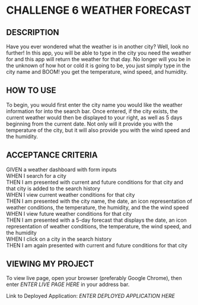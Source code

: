 # CHALLENGE 6 WEATHER FORECAST

## DESCRIPTION
Have you ever wondered what the weather is in another city? Well, look no further! In this app, you will be able to type in the city you need the weather for and this app will return the weather for that day. No longer will you be in the unknown of how hot or cold it is going to be, you just simply type in the city name and BOOM! you get the temperature, wind speed, and humidity.

## HOW TO USE
To begin, you would first enter the city name you would like the weather information for into the search bar. Once entered, if the city exists, the current weather would then be displayed to your right, as well as 5 days beginning from the current date. Not only will it provide you with the temperature of the city, but it will also provide you with the wind speed and the humidity.

## ACCEPTANCE CRITERIA
GIVEN a weather dashboard with form inputs\
WHEN I search for a city\
THEN I am presented with current and future conditions for that city and that city is added to the search history\
WHEN I view current weather conditions for that city\
THEN I am presented with the city name, the date, an icon representation of weather conditions, the temperature, the humidity, and the the wind speed\
WHEN I view future weather conditions for that city\
THEN I am presented with a 5-day forecast that displays the date, an icon representation of weather conditions, the temperature, the wind speed, and the humidity\
WHEN I click on a city in the search history\
THEN I am again presented with current and future conditions for that city

## VIEWING MY PROJECT
To view live page, open your browser (preferably Google Chrome), then enter <i>ENTER LIVE PAGE HERE</i> in your address bar.

Link to Deployed Application: <i>ENTER DEPLOYED APPLICATION HERE</i>